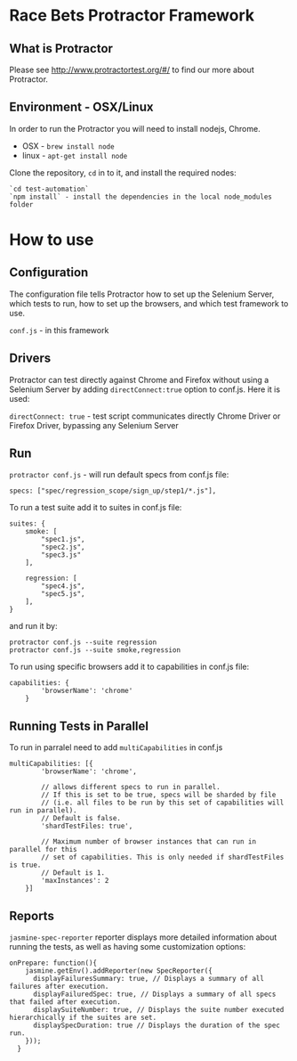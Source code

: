 # Race Bets Protractor Framework

## What is Protractor

Please see http://www.protractortest.org/#/ to find our more about Protractor.

## Environment  - OSX/Linux

In order to run the Protractor you will need to install nodejs, Chrome.

* OSX - `brew install node` 
* linux - `apt-get install node`

Clone the repository, `cd` in to it, and install the required nodes:

    `cd test-automation`
    `npm install` - install the dependencies in the local node_modules folder


# How to use

## Configuration

The configuration file tells Protractor how to set up the Selenium Server, which tests to run, how to set up the browsers, and which test framework to use.

`conf.js` - in this framework

## Drivers

Protractor can test directly against Chrome and Firefox without using a Selenium Server by adding `directConnect:true` option to conf.js. Here it is used:

`directConnect: true` - test script communicates directly Chrome Driver or Firefox Driver, bypassing any Selenium Server

## Run

`protractor conf.js` - will run default specs from conf.js file:

```
specs: ["spec/regression_scope/sign_up/step1/*.js"],
```

To run a test suite add it to suites in conf.js file:

```
suites: {
    smoke: [ 
        "spec1.js",
        "spec2.js",
        "spec3.js"
    ],

    regression: [
        "spec4.js",
        "spec5.js",
    ],
}
```

and run it by:

```
protractor conf.js --suite regression
protractor conf.js --suite smoke,regression
```

To run using specific browsers add it to capabilities in conf.js file:

```
capabilities: {
        'browserName': 'chrome'
    }
```

## Running Tests in Parallel

To run in parralel need to add `multiCapabilities` in conf.js

```
multiCapabilities: [{
        'browserName': 'chrome',

        // allows different specs to run in parallel.
        // If this is set to be true, specs will be sharded by file
        // (i.e. all files to be run by this set of capabilities will run in parallel).
        // Default is false.
        'shardTestFiles: true',

        // Maximum number of browser instances that can run in parallel for this
        // set of capabilities. This is only needed if shardTestFiles is true.
        // Default is 1.
        'maxInstances': 2
    }]
```
## Reports

`jasmine-spec-reporter` reporter displays more detailed information about running the tests, as well as having some customization options:

```
onPrepare: function(){
    jasmine.getEnv().addReporter(new SpecReporter({
      displayFailuresSummary: true, // Displays a summary of all failures after execution.
      displayFailuredSpec: true, // Displays a summary of all specs that failed after execution.
      displaySuiteNumber: true, // Displays the suite number executed hierarchically if the suites are set.
      displaySpecDuration: true // Displays the duration of the spec run.
    }));
  }
```


